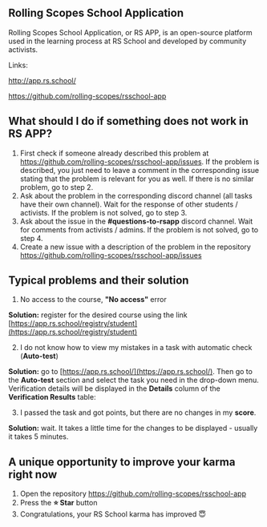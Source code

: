 ## Rolling Scopes School Application

Rolling Scopes School Application, or RS APP, is an open-source platform used in the learning process at RS School and developed by community activists.

Links:
 
 http://app.rs.school/
 
 https://github.com/rolling-scopes/rsschool-app

## What should I do if something does not work in RS APP?

1. First check if someone already described this problem at https://github.com/rolling-scopes/rsschool-app/issues. If the problem is described, you just need to leave a comment in the corresponding issue stating that the problem is relevant for you as well. If there is no similar problem, go to step 2.
2. Ask about the problem in the corresponding discord channel (all tasks have their own channel). Wait for the response of other students / activists. If the problem is not solved, go to step 3.
3. Ask about the issue in the **#questions-to-rsapp** discord channel. Wait for comments from activists / admins. If the problem is not solved, go to step 4.
4. Create a new issue with a description of the problem in the repository https://github.com/rolling-scopes/rsschool-app/issues

## Typical problems and their solution

1. No access to the course, **"No access"** error


**Solution:** register for the desired course using the link [https://app.rs.school/registry/student](https://app.rs.school/registry/student)

2. I do not know how to view my mistakes in a task with automatic check (**Auto-test**)
  
  **Solution:** go to [https://app.rs.school/](https://app.rs.school/). Then go to the **Auto-test** section and select the task you need in the drop-down menu. Verification details will be displayed in the **Details** column of the **Verification Results** table:

3. I passed the task and got points, but there are no changes in my **score**.
  
  **Solution:** wait. It takes a little time for the changes to be displayed - usually it takes 5 minutes.

## A unique opportunity to improve your karma right now

1. Open the repository https://github.com/rolling-scopes/rsschool-app
2. Press the **:star: Star** button
3. Congratulations, your RS School karma has improved :innocent:
